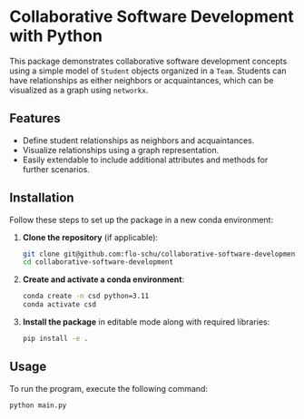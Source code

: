 # Collaborative Software Development with Python

This package demonstrates collaborative software development concepts using a simple model of `Student` objects organized in a `Team`. Students can have relationships as either neighbors or acquaintances, which can be visualized as a graph using `networkx`.

## Features

- Define student relationships as neighbors and acquaintances.
- Visualize relationships using a graph representation.
- Easily extendable to include additional attributes and methods for further scenarios.

## Installation

Follow these steps to set up the package in a new conda environment:

1. **Clone the repository** (if applicable):
    ```bash
    git clone git@github.com:flo-schu/collaborative-software-development.git  # (with ssh)
    cd collaborative-software-development
    ```

2. **Create and activate a conda environment**:
    ```bash
    conda create -n csd python=3.11
    conda activate csd
    ```

3. **Install the package** in editable mode along with required libraries:
    ```bash
    pip install -e .
    ```

## Usage

To run the program, execute the following command:

```bash
python main.py